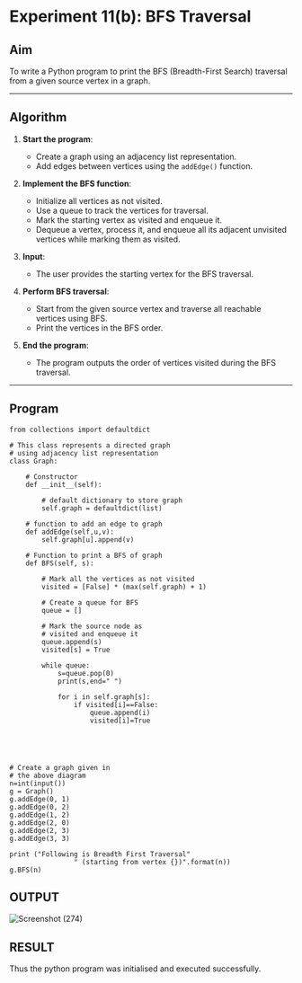 # Experiment 11(b): BFS Traversal

## Aim
To write a Python program to print the BFS (Breadth-First Search) traversal from a given source vertex in a graph.

---

## Algorithm

1. **Start the program**:
   - Create a graph using an adjacency list representation.
   - Add edges between vertices using the `addEdge()` function.

2. **Implement the BFS function**:
   - Initialize all vertices as not visited.
   - Use a queue to track the vertices for traversal.
   - Mark the starting vertex as visited and enqueue it.
   - Dequeue a vertex, process it, and enqueue all its adjacent unvisited vertices while marking them as visited.

3. **Input**:
   - The user provides the starting vertex for the BFS traversal.

4. **Perform BFS traversal**:
   - Start from the given source vertex and traverse all reachable vertices using BFS.
   - Print the vertices in the BFS order.

5. **End the program**:
   - The program outputs the order of vertices visited during the BFS traversal.

---

## Program

```
from collections import defaultdict

# This class represents a directed graph
# using adjacency list representation
class Graph:

	# Constructor
	def __init__(self):

		# default dictionary to store graph
		self.graph = defaultdict(list)

	# function to add an edge to graph
	def addEdge(self,u,v):
		self.graph[u].append(v)

	# Function to print a BFS of graph
	def BFS(self, s):

		# Mark all the vertices as not visited
		visited = [False] * (max(self.graph) + 1)

		# Create a queue for BFS
		queue = []

		# Mark the source node as
		# visited and enqueue it
		queue.append(s)
		visited[s] = True

		while queue:
		    s=queue.pop(0)
		    print(s,end=" ")
		    
		    for i in self.graph[s]:
		        if visited[i]==False:
		            queue.append(i)
		            visited[i]=True
		
		
		
		

# Create a graph given in
# the above diagram
n=int(input())
g = Graph()
g.addEdge(0, 1)
g.addEdge(0, 2)
g.addEdge(1, 2)
g.addEdge(2, 0)
g.addEdge(2, 3)
g.addEdge(3, 3)

print ("Following is Breadth First Traversal"
				" (starting from vertex {})".format(n))
g.BFS(n)

```

## OUTPUT
![Screenshot (274)](https://github.com/user-attachments/assets/968bac56-37a8-4595-b8bb-ac598b276693)


## RESULT
Thus the python program was initialised and executed successfully.

